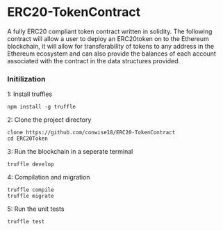 # ERC20-TokenContract
A fully ERC20 compliant token contract written in solidity. The following contract will allow a user to deploy an ERC20token on to the Ethereum blockchain, it will allow for transferability of tokens to any address in the Ethereum ecosystem and can also provide the balances of each account associated with the contract in the data structures provided.  

### Initilization 

1: Install truffles

```
npm install -g truffle
```

2: Clone the project directory

``` 
clone https://github.com/conwise18/ERC20-TokenContract
cd ERC20Token
```

3: Run the blockchain in a seperate terminal

```
truffle develop
```

4: Compilation and migration

```
truffle compile
truffle migrate
```

5: Run the unit tests
```
truffle test
```
